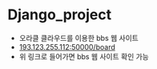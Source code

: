 # Django_project
- 오라클 클라우드를 이용한 bbs 웹 사이트
- [193.123.255.112:50000/board](193.123.255.112:50000/board)
- 위 링크로 들어가면 bbs 웹 사이트 확인 가능
